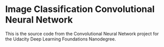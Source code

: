 # Image Classification Convolutional Neural Network

This is the source code from the Convolutional Neural Network project for the Udacity Deep Learning Foundations Nanodegree.
